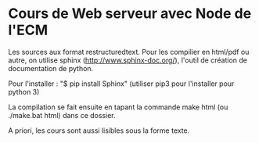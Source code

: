 # Cours de Web serveur avec Node de l'ECM

Les sources aux format restructuredtext. Pour les compilier en html/pdf ou autre, on utilise sphinx (http://www.sphinx-doc.org/),
l'outil de création de documentation de python.

Pour l'installer : "$ pip install Sphinx" (utiliser pip3 pour l'installer pour python 3)

La compilation se fait ensuite en tapant la commande make html (ou ./make.bat html) dans ce dossier.


A priori, les cours sont aussi lisibles sous la forme texte.
